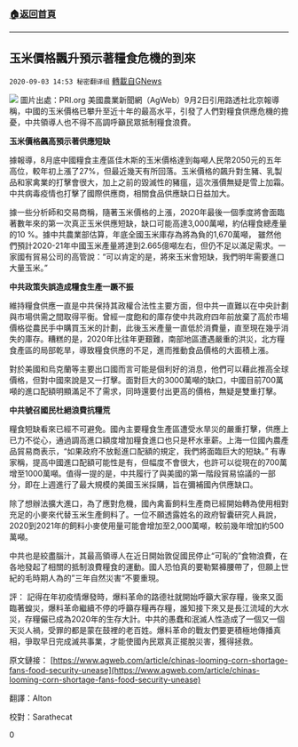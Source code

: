 ###  [:house:返回首頁](https://github.com/ourhimalayas/txt)
---

## 玉米價格飄升預示著糧食危機的到來
`2020-09-03 14:53 秘密翻译组` [轉載自GNews](https://gnews.org/zh-hant/332759/)

![](https://s3.amazonaws.com/gnews-media-offload/wp-content/uploads/2020/09/03144827/1599158819193.jpg)
圖片出處：PRI.org 
美國農業新聞網（AgWeb）9月2日引用路透社北京報導稱，中國的玉米價格已攀升至近十年的最高水平，引發了人們對糧食供應危機的擔憂，中共領導人也不得不高調呼籲民眾抵制糧食浪費。

**玉米價格飆高預示著供應短缺**

據報導，8月底中國糧食主產區佳木斯的玉米價格達到每噸人民幣2050元的五年高位，較年初上漲了27%，但最近幾天有所回落。玉米價格的飆升對生豬、乳製品和家禽業的打擊會很大，加上之前的毀滅性的豬瘟，這次漲價無疑是雪上加霜。中共病毒疫情也打擊了國際供應商，相關食品供應缺口日益加大。

據一些分析師和交易商稱，隨著玉米價格的上漲，2020年最後一個季度將會面臨著數年來的第一次真正玉米供應短缺，缺口可能高達3,000萬噸，約佔糧食總產量的10 %。據中共農業部估算，年底全國玉米庫存為將為負的1,670萬噸， 雖然他們預計2020-21年中國玉米產量將達到2.665億噸左右，但仍不足以滿足需求。一家國有貿易公司的高管說：“可以肯定的是，將來玉米會短缺，我們明年需要進口大量玉米。”

**中共政策失誤造成糧食生產一蹶不振**

維持糧食供應一直是中共保持其政權合法性主要方面，但中共一直難以在中央計劃與市場供需之間取得平衡。曾經一度飽和的庫存使中共政府四年前放棄了高於市場價格從農民手中購買玉米的計劃，此後玉米產量一直低於消費量，直至現在幾乎消失的庫存。糟糕的是，2020年比往年更艱難，南部地區遭遇嚴重的洪災，北方糧食產區的局部乾旱，導致糧食供應的不足，進而推動食品價格的大面積上漲。

對於美國和烏克蘭等主要出口國而言可能是個利好的消息，他們可以藉此推高全球價格，但對中國來說是又一打擊。面對巨大的3000萬噸的缺口，中國目前700萬噸的進口配額明顯滿足不了需求，同時還要付出更高的價格，無疑是雙重打擊。

**中共號召國民杜絕浪費抗糧荒**

糧食短缺看來已經不可避免。國內主要糧食生產區遭受水旱災的嚴重打擊，供應上已力不從心，通過調高進口額度增加糧食進口也只是杯水車薪。上海一位國內農產品貿易商表示，“如果政府不放鬆進口配額的規定，我們將面臨巨大的短缺。” 有專家稱，提高中國進口配額可能性是有，但幅度不會很大，也許可以從現在的700萬增至1000萬噸。值得一提的是，中共履行了與美國的第一階段貿易協議的一部分，即在上週進行了最大規模的美國玉米採購，旨在彌補國內供應缺口。

除了想辦法擴大進口，為了應對危機，國內禽畜飼料生產商已經開始轉為使用相對充足的小麥來代替玉米生產飼料了。一位不願透露姓名的政府智囊研究人員說，2020到2021年的飼料小麥使用量可能會增加至2,000萬噸，較前幾年增加約500萬噸。

中共也是絞盡腦汁，其最高領導人在近日開始敦促國民停止“可恥的”食物浪費，在各地發起了相關的抵制浪費糧食的運動。國人恐怕真的要勒緊褲腰帶了，但願上世紀的毛時期人為的”三年自然災害“不要重現。

評： 記得在年初疫情爆發時，爆料革命的路德社就開始呼籲大家存糧，後來又面臨著蝗災，爆料革命繼續不停的呼籲存糧再存糧，誰知接下來又是長江流域的大水災，存糧儼已成為2020年的生存大計。中共的愚蠢和泯滅人性造成了一個又一個天災人禍，受罪的都是蒙在鼓裡的老百姓。爆料革命的戰友們要更積極地傳播真相，爭取早日完成滅共事業，才能使國內民眾真正擺脫災害，獲得拯救。

原文鏈接： [https://www.agweb.com/article/chinas-looming-corn-shortage-fans-food-security-unease](https://www.agweb.com/article/chinas-looming-corn-shortage-fans-food-security-unease)

翻譯：Alton

校對：Sarathecat

0
